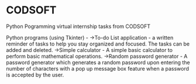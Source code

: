 # CODSOFT
Python Pogramming virtual internship tasks from CODSOFT

Python programs (using Tkinter) - 
->To-do List application - a written reminder of tasks to help you stay organized and focused. The tasks can be added and deleted.
->Simple calculator - A simple basic calculator to perform basic mathematical operations.
->Random password generator - A password generator which generates a random password upon entering the number of characters with a pop up message box feature 
  when a password is accepted by the user.

